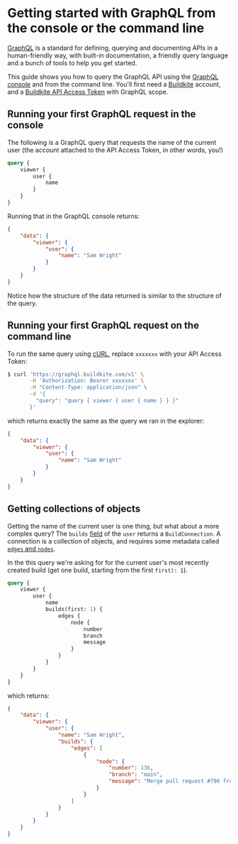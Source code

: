 # Getting started with GraphQL from the console or the command line

[GraphQL](http://graphql.org) is a standard for defining, querying and documenting APIs in a human-friendly way, with built-in documentation, a friendly query language and a bunch of tools to help you get started.

This guide shows you how to query the GraphQL API using the [GraphQL console](https://buildkite.com/user/graphql/console) and from the command line.
You'll first need a [Buildkite](https://buildkite.com/) account, and a [Buildkite API Access Token](https://buildkite.com/user/api-access-tokens/new) with GraphQL scope.

## Running your first GraphQL request in the console

The following is a GraphQL query that requests the name of the current user (the account attached to the API Access Token, in other words, you!)

```graphql
query {
    viewer {
        user {
            name
        }
    }
}
```

Running that in the GraphQL console returns:

```json
{
    "data": {
        "viewer": {
            "user": {
                "name": "Sam Wright"
            }
        }
    }
}
```

Notice how the structure of the data returned is similar to the structure of the query.

## Running your first GraphQL request on the command line

To run the same query using [cURL](https://curl.haxx.se), replace `xxxxxxx` with your API Access Token:

```sh
$ curl 'https://graphql.buildkite.com/v1' \
       -H 'Authorization: Bearer xxxxxxx' \
       -H "Content-Type: application/json" \
       -d '{
         "query": "query { viewer { user { name } } }"
       }'
```

which returns exactly the same as the query we ran in the explorer:

```json
{
    "data": {
        "viewer": {
            "user": {
                "name": "Sam Wright"
            }
        }
    }
}
```

## Getting collections of objects

Getting the name of the current user is one thing, but what about a more complex query?
The `builds` [field](https://buildkite.com/user/graphql/documentation/type/User) of the `user` returns a `BuildConnection`.
A connection is a collection of objects, and requires some metadata called [`edges` and `nodes`](https://graphql.org/learn/pagination/#pagination-and-edges).

In the this query we're asking for for the current user's most recently created build (get one build, starting from the first `first): 1`).

```graphql
query {
    viewer {
        user {
            name
            builds(first: 1) {
                edges {
                    node {
                        number
                        branch
                        message
                    }
                }
            }
        }
    }
}
```

which returns:

```json
{
    "data": {
        "viewer": {
            "user": {
                "name": "Sam Wright",
                "builds": {
                    "edges": [
                        {
                            "node": {
                                "number": 136,
                                "branch": "main",
                                "message": "Merge pull request #796 from buildkite/docs\n\nImprove API docs"
                            }
                        }
                    ]
                }
            }
        }
    }
}
```
